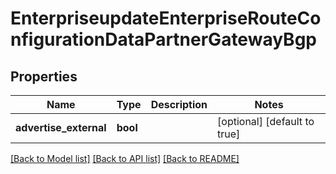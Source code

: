 # EnterpriseupdateEnterpriseRouteConfigurationDataPartnerGatewayBgp

## Properties
Name | Type | Description | Notes
------------ | ------------- | ------------- | -------------
**advertise_external** | **bool** |  | [optional] [default to true]

[[Back to Model list]](../README.md#documentation-for-models) [[Back to API list]](../README.md#documentation-for-api-endpoints) [[Back to README]](../README.md)


